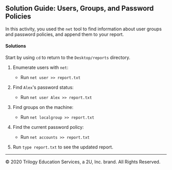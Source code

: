 ## Solution Guide: Users, Groups, and Password Policies

In this activity, you used the `net` tool to find information about user groups and password policies, and append them to your report.

#### Solutions

Start by using `cd` to return to the `Desktop/reports` directory.

1.  Enumerate users with `net`:

    - Run `net user >> report.txt`

2. Find `Alex`'s password status:

    - Run `net user Alex >> report.txt`

3. Find groups on the machine:

    - Run `net localgroup >> report.txt`

4. Find the current password policy:

    - Run `net accounts >> report.txt`

5. Run `type report.txt` to see the updated report.

----

© 2020 Trilogy Education Services, a 2U, Inc. brand. All Rights Reserved.
